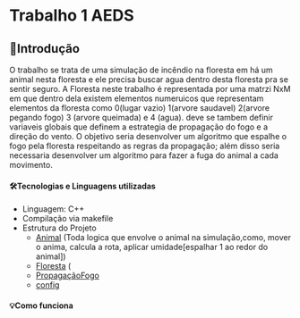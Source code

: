 # Trabalho 1 AEDS

## 📝Introdução
O trabalho se trata de uma simulação de incêndio na floresta em há um animal nesta floresta e ele precisa buscar agua dentro desta floresta pra se sentir seguro. A Floresta neste trabalho é representada por uma matrzi NxM em que dentro dela existem elementos numeruicos que representam elementos da floresta como 0(lugar vazio) 1(arvore saudavel) 2(arvore pegando fogo) 3 (arvore queimada) e 4 (agua). deve se tambem definir variaveis globais que definem a estrategia de propagação do fogo e a direção do vento. O objetivo seria desenvolver um algoritmo que espalhe o fogo pela floresta respeitando as regras da propagação; além disso seria necessaria desenvolver um algoritmo para fazer a fuga do animal a cada movimento.

#### 🛠️Tecnologias e Linguagens utilizadas

- Linguagem: C++
- Compilação via makefile
- Estrutura do Projeto
     - [Animal](https://github.com/Jeanaraga/Trabalho-1-AEDS/blob/main/src/Animal.cpp) (Toda logica que envolve o animal na simulação,como, mover o anima, calcula a rota, aplicar umidade[espalhar 1 ao redor do animal])
     - [Floresta](https://github.com/Jeanaraga/Trabalho-1-AEDS/blob/main/src/Floresta.cpp) (
     - [PropagaçãoFogo](https://github.com/Jeanaraga/Trabalho-1-AEDS/blob/main/src/PropagacaoFogo.cpp)
     - [config](https://github.com/Jeanaraga/Trabalho-1-AEDS/blob/main/src/config.hpp)

 #### 💡Como funciona
